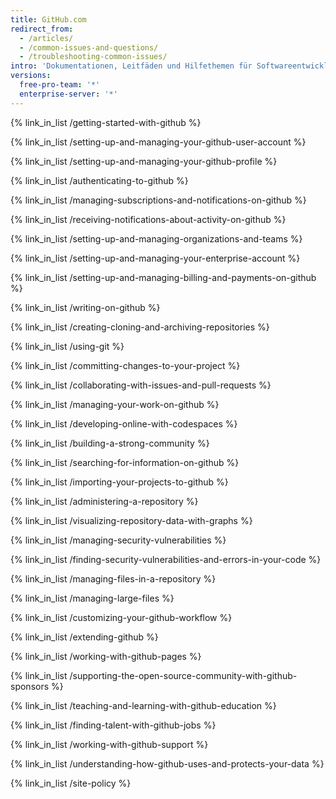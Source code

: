 ```yaml
---
title: GitHub.com
redirect_from:
  - /articles/
  - /common-issues-and-questions/
  - /troubleshooting-common-issues/
intro: 'Dokumentationen, Leitfäden und Hilfethemen für Softwareentwickler, Designer und Projektleiter. Beschreibt die Verwendung von Git, Pull Requests, Issues, Wikis, Gists und alles weitere, das Du benötigst, um GitHub für die Entwicklung bestmöglich zu nutzen.'
versions:
  free-pro-team: '*'
  enterprise-server: '*'
---
```


{% link_in_list /getting-started-with-github %}

{% link_in_list /setting-up-and-managing-your-github-user-account %}

{% link_in_list /setting-up-and-managing-your-github-profile %}

{% link_in_list /authenticating-to-github %}

<!-- Notifications v2 beta -->
<!-- if currentVersion == "free-pro-team@latest" -->
{% link_in_list /managing-subscriptions-and-notifications-on-github %}
<!-- endif -->

<!-- Notifications v1 -->
<!-- if currentVersion == "free-pro-team@latest" or currentVersion ver_gt "enterprise-server@2.15" -->
{% link_in_list /receiving-notifications-about-activity-on-github %}
<!-- endif -->

{% link_in_list /setting-up-and-managing-organizations-and-teams %}

<!-- if currentVersion == "free-pro-team@latest" -->
{% link_in_list /setting-up-and-managing-your-enterprise-account %}
<!-- endif -->

<!-- if currentVersion == "free-pro-team@latest" -->
{% link_in_list /setting-up-and-managing-billing-and-payments-on-github %}
<!-- endif -->

{% link_in_list /writing-on-github %}

{% link_in_list /creating-cloning-and-archiving-repositories %}

{% link_in_list /using-git %}

{% link_in_list /committing-changes-to-your-project %}

{% link_in_list /collaborating-with-issues-and-pull-requests %}

{% link_in_list /managing-your-work-on-github %}

<!-- if currentVersion == "free-pro-team@latest" -->
{% link_in_list /developing-online-with-codespaces %}
<!-- endif -->

{% link_in_list /building-a-strong-community %}

{% link_in_list /searching-for-information-on-github %}

{% link_in_list /importing-your-projects-to-github %}

{% link_in_list /administering-a-repository %}

{% link_in_list /visualizing-repository-data-with-graphs %}

<!-- if currentVersion == "free-pro-team@latest" or currentVersion ver_gt "enterprise-server@2.16" -->
{% link_in_list /managing-security-vulnerabilities %}
<!-- endif -->

{% link_in_list /finding-security-vulnerabilities-and-errors-in-your-code %}

{% link_in_list /managing-files-in-a-repository %}

{% link_in_list /managing-large-files %}

<!-- if currentVersion == "free-pro-team@latest" -->
{% link_in_list /customizing-your-github-workflow %}
<!-- endif -->

{% link_in_list /extending-github %}

{% link_in_list /working-with-github-pages %}

<!-- if currentVersion == "free-pro-team@latest" -->
{% link_in_list /supporting-the-open-source-community-with-github-sponsors %}
<!-- endif -->

<!-- if currentVersion == "free-pro-team@latest" -->
{% link_in_list /teaching-and-learning-with-github-education %}
<!-- endif -->

<!-- if currentVersion == "free-pro-team@latest" -->
{% link_in_list /finding-talent-with-github-jobs %}
<!-- endif -->

<!-- if currentVersion == "free-pro-team@latest" -->
{% link_in_list /working-with-github-support %}
<!-- endif -->

<!-- if currentVersion == "free-pro-team@latest" -->
{% link_in_list /understanding-how-github-uses-and-protects-your-data %}
<!-- endif -->

<!-- if currentVersion == "free-pro-team@latest" -->
{% link_in_list /site-policy %}
<!-- endif -->
